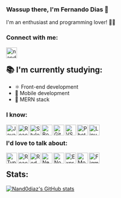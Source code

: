 ### Wassup there, I'm Fernando Dias 👋
I'm an enthusiast and programming lover! 💪🏽

### Connect with me:

[<img align="left" alt="nand0diaz | LinkedIn" width="29px" src="https://image.flaticon.com/icons/png/512/174/174857.png" /><br />][linkedin]


## 📚 I'm currently studying:

- ⚛️ Front-end development
- 📱 Mobile development
- 🚀 MERN stack

### I know:

<img align="left" alt="JavaScript" width="29px" height="29px" src="https://miro.medium.com/max/1110/1*S-nV902O1yWwpFbxn0P_xA.png"/>
<img align="left" alt="React" width="29px" height="29px" src="https://res.cloudinary.com/practicaldev/image/fetch/s--qo_Wp38Z--/c_limit%2Cf_auto%2Cfl_progressive%2Cq_auto%2Cw_880/https://dev-to-uploads.s3.amazonaws.com/i/e0nl7ziy1la7bpwj7rsp.png"/>
<img align="left" alt="Styled-Components" width="29px" height="29px" src="https://styled-components.com/atom.png"/>
<img align="left" alt="Bootstrap" width="29px" height="29px" src="https://getbootstrap.com/docs/4.0/assets/brand/bootstrap-social-logo.png"/>
<img align="left" alt="Git" width="29px" height="29px" src="https://3.bp.blogspot.com/-xhNpNJJyQhk/XIe4GY78RQI/AAAAAAAAItc/ouueFUj2Hqo5dntmnKqEaBJR4KQ4Q2K3ACK4BGAYYCw/s1600/logo%2Bgit%2Bicon.png"/>
<img align="left" alt="VSCode" width="29px" height="29px" src="https://northcreation.agency/assets/Uploads/VSCode__FitWzEwMDAsMTAwMF0.png"/>
<img align="left" alt="Photoshop" width="29px" height="29px" src="https://seeklogo.com/images/A/adobe-photoshop-logo-7B88D7B5AA-seeklogo.com.png"/>
<img align="left" alt="Linux" width="29px" height="29px" src="https://i.pinimg.com/originals/c7/b8/11/c7b8113247fecd83bd9b5ed5bd3f34d5.png"/>

<br/>

### I'd love to talk about:

<img align="left" alt="TypeScript" width="29px" height="29px" src="https://miro.medium.com/max/816/1*mn6bOs7s6Qbao15PMNRyOA.png"/>
<img align="left" alt="ReactNative" width="29px" height="29px" src="https://res.cloudinary.com/practicaldev/image/fetch/s--qo_Wp38Z--/c_limit%2Cf_auto%2Cfl_progressive%2Cq_auto%2Cw_880/https://dev-to-uploads.s3.amazonaws.com/i/e0nl7ziy1la7bpwj7rsp.png"/>
<img align="left" alt="Redux" width="29px" height="29px" src="https://www.nicepng.com/png/detail/178-1787594_redux-redux-logo-svg.png"/>
<img align="left" alt="Next" width="29px" height="29px" src="https://cdn.auth0.com/blog/logos/nextjs-logo.png"/>
<img align="left" alt="Node" width="29px" height="29px" src="https://www.secret-source.eu/wp-content/uploads/2017/11/node-js-logo.jpg"/>
<img align="left" alt="Express" width="29px" height="29px" src="https://expressjs.com/images/express-facebook-share.png"/>
<img align="left" alt="MongoDB" width="29px" height="29px" src="https://cdn.icon-icons.com/icons2/2415/PNG/512/mongodb_original_wordmark_logo_icon_146425.png"/>
<img align="left" alt="Figma" width="29px" height="29px" src="https://4.bp.blogspot.com/-LiJZ5I8E7K8/XIe_GeI5glI/AAAAAAAAIuw/4Awu8j8r0P8TKBXzyxyslHEfplOlK9-6QCK4BGAYYCw/s1600/icon%2Bfigma%2Bvector.png"/>

<br/>

## Stats:

[![Nand0diaz's GitHub stats](https://github-readme-stats.vercel.app/api?username=nand0diaz&count_private=true&show_icons=true&theme=radical)](https://github.com/nand0diaz/github-readme-stats)


[linkedin]: https://www.linkedin.com/in/fernando-d-6b1115179/
